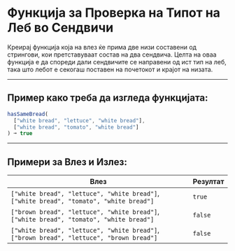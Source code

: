 # Функција за Проверка на Типот на Леб во Сендвичи

Креирај функција која на влез ќе прима две низи составени од стрингови, кои претставуваат состав на два сендвича. Целта на оваа функција е да спореди дали сендвичите се направени од ист тип на леб, така што лебот е секогаш поставен на почетокот и крајот на низата.

---

## Пример како треба да изгледа функцијата:

```javascript
hasSameBread(
  ["white bread", "lettuce", "white bread"],
  ["white bread", "tomato", "white bread"]
) ➞ true
```

---

## Примери за Влез и Излез:

| Влез                                                                                  | Резултат |
|---------------------------------------------------------------------------------------|----------|
| `["white bread", "lettuce", "white bread"]`, `["white bread", "tomato", "white bread"]` | `true`   |
| `["brown bread", "lettuce", "white bread"]`, `["white bread", "tomato", "white bread"]` | `false`  |
| `["white bread", "lettuce", "white bread"]`, `["brown bread", "lettuce", "brown bread"]` | `false`  |
